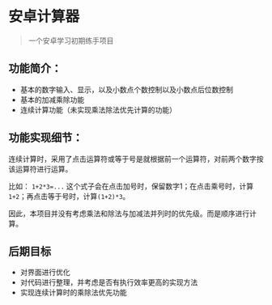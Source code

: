 # 安卓计算器

> 一个安卓学习初期练手项目

## 功能简介：

* 基本的数字输入、显示，以及小数点个数控制以及小数点后位数控制
* 基本的加减乘除功能
* 连续计算功能（未实现乘法除法优先计算的功能）

## 功能实现细节：

连续计算时，采用了点击运算符或等于号是就根据前一个运算符，对前两个数字按该运算符进行运算。

比如：
`1+2*3=...`
这个式子会在点击加号时，保留数字1；在点击乘号时，计算`1+2`；再点击等于号时，计算`(1+2)*3`。

因此，本项目并没有考虑乘法和除法与加减法并列时的优先级。而是顺序进行计算。

## 后期目标

* 对界面进行优化
* 对代码进行整理，并考虑是否有执行效率更高的实现方法
* 实现连续计算时的乘除法优先功能